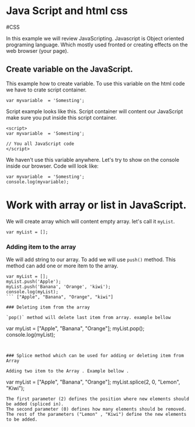 # Java Script and html css 
#CSS

In this example we will review JavaScripting. Javascript is Object oriented programing language. Which mostly used fronted or creating effects on the web browser (your page).

## Create variable on the JavaScript.
This example how to create variable. To use this variable on the html code we have to crate script container. 
``` 
var myvariable  = 'Somesting'; 
```


Script example looks like this. Script container will content our JavaScript make sure you put inside this script container.
```
<script>
var myvariable  = 'Somesting'; 

// You all JavaScript code 
</script>
```


We haven't use this variable anywhere. Let's try to show on the console inside our browser. Code will look like:
```
var myvariable  = 'Somesting'; 
console.log(myvariable);
```



# Work with array or list in JavaScript.
We will create array which will content empty array. let's call it `myList`.
```
var myList = [];
```


### Adding item to the array 

We will add string to our array. To add we will use `push()` method.  This method can add one or more item to the array. 
``` 
var myList = [];
myList.push('Apple');
myList.push('Banana', 'Orange', 'kiwi');
console.log(myList);
``` ["Apple", "Banana", "Orange", "kiwi"]

### Deleting item from the array

`pop()` method will delete last item from array. example bellow
```
var myList = ["Apple", "Banana", "Orange"];
myList.pop();
console.log(myList); 
```


### Splice method which can be used for adding or deleting item from Array

Adding two item to the Array . Example bellow .
```
var myList = ["Apple", "Banana", "Orange"];
myList.splice(2, 0, "Lemon", "Kiwi");
```
The first parameter (2) defines the position where new elements should be added (spliced in).
The second parameter (0) defines how many elements should be removed.
The rest of the parameters ("Lemon" , "Kiwi") define the new elements to be added.







